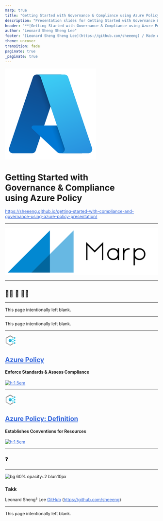 ```yaml
---
marp: true
title: "Getting Started with Governance & Compliance using Azure Policy"
description: "Presentation slides for Getting Started with Governance & Compliance using Azure Policy"
header: "**[Getting Started with Governance & Compliance using Azure Policy](https://sheeeng.github.io/getting-started-with-compliance-and-governance-using-azure-policy-presentation/)**"
author: "Leonard Sheng Sheng Lee"
footer: "[Leonard Sheng Sheng Lee](https://github.com/sheeeng) / Made with [Marp](https://marp.app/)"
theme: uncover
transition: fade
paginate: true
_paginate: true
---
```


![bg opacity:.2 blur:5px 50%](./assets/icons/Microsoft_Azure.svg)

# <!--fit--> Getting Started with <br/> Governance & Compliance <br/>using Azure Policy

https://sheeeng.github.io/getting-started-with-compliance-and-governance-using-azure-policy-presentation/

<style scoped>a { color: #36d; }</style>

<!--
Some speaker notes here that might be useful.
-->

---

![Marp bg 60%](https://raw.githubusercontent.com/marp-team/marp/master/marp.png)

<!--
Some speaker notes here that might be useful.
-->

---

## <!--fit--> :raising_hand_man: :raising_hand: :raising_hand_woman:

<!--
Some speaker notes here that might be useful.
-->

---

This page intentionally left blank.

<!--
Some speaker notes here that might be useful.

TODO: Recapitulate DevOps, SRE, Platform, Governance
-->

---

This page intentionally left blank.

<!--
Some speaker notes here that might be useful.

TODO: Governance Engineering
-->

---

![bg right 40%](./assets/icons/10316-icon-service-Policy.svg)

## **[Azure Policy](https://learn.microsoft.com/en-us/azure/governance/policy/overview)**

#### Enforce Standards & Assess Compliance

[![h:1.5em](https://img.shields.io/badge/-Azure%20Policy%20Glossary-darkgreen?style=for-the-badge&logo=none)](https://learn.microsoft.com/en-us/azure/governance/policy/policy-glossary)

<!--
Some speaker notes here that might be useful.

A service that enables users to govern Azure resources by enforcing organizational standards and assessing compliance at scale.

Common use cases for Azure Policy include implementing governance for resource consistency, regulatory compliance, security, cost, and management. Policy definitions for these common use cases are already available in your Azure environment as built-ins to help you get started.
-->

---

![bg right 40%](./assets/icons/10316-icon-service-Policy.svg)

## **[Azure Policy: Definition](https://learn.microsoft.com/en-us/azure/governance/policy/overview)**

#### Establishes Conventions for Resources

[![h:1.5em](https://img.shields.io/badge/Azure%20Policy%20Definition-blue?style=for-the-badge&logo=none)](https://learn.microsoft.com/en-us/azure/governance/policy/concepts/definition-structure)

<!--
Some speaker notes here that might be useful.
-->

---

### <!--fit--> :question:

---

![bg 60% opacity:.2 blur:10px](https://avatars1.githubusercontent.com/u/305414?v=4)

<!--
Some speaker notes here that might be useful.
-->

### Takk

Leonard Sheng² Lee
[GitHub](https://github.com/sheeeng) (https://github.com/sheeeng)

<!--
Some speaker notes here that might be useful.
-->

---

This page intentionally left blank.

<!--
Some speaker notes here that might be useful.
-->
